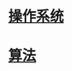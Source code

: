 # [操作系统](https://github.com/lovelydragon/Learn/tree/master/note/OS)
# [算法](https://github.com/lovelydragon/Learn/tree/master/note/Algorithm)
